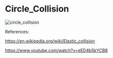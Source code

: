 # Circle_Collision

![circle_collision](https://user-images.githubusercontent.com/95737827/183527211-0ddd1a0c-c644-4446-91a7-6d64efbd679d.gif)

References:

https://en.wikipedia.org/wiki/Elastic_collision

https://www.youtube.com/watch?v=eED4bSkYCB8
